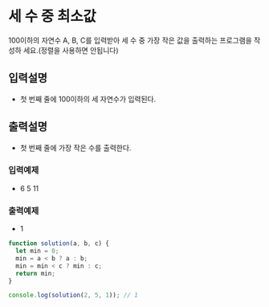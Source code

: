 # 세 수 중 최소값

100이하의 자연수 A, B, C를 입력받아 세 수 중 가장 작은 값을 출력하는 프로그램을 작성하 세요.(정렬을 사용하면 안됩니다)

## 입력설명
- 첫 번째 줄에 100이하의 세 자연수가 입력된다.

##  출력설명
- 첫 번째 줄에 가장 작은 수를 출력한다.

### 입력예제
- 6 5 11
### 출력예제
-  1 

```js
function solution(a, b, c) {
  let min = 0;
  min = a < b ? a : b;
  min = min < c ? min : c;
  return min;
}

console.log(solution(2, 5, 1)); // 1
```